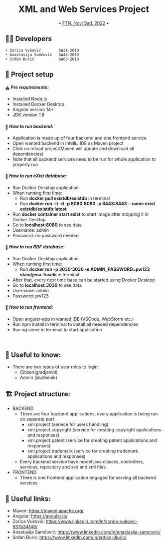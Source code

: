 <h1 align="center">
  XML and Web Services Project
  <br>
</h1>

<p align="center">
  • <a href="#-project-setup-and-commands">FTN, Novi Sad, 2022</a>
  •
</p>


## 👨‍💻 Developers
    • Zorica Vuković        SW21-2019
    • Anastasija Samčović   SW44-2019
    • Srđan Đurić           SW63-2019

## 🚀 Project setup

#### <span style="vertical-align: middle">:warning:</span> *Pre requirements:*

- Installed Node.js
- Installed Docker Desktop
- Angular version 14+
- JDK version 1.8

#### <span style="vertical-align: middle">:floppy_disk:</span> *How to run backend:*

- Application is made up of four backend and one frontend service
- Open wanted backend in IntelliJ IDE as Maven project
- Click on reload project(Maven will update and download all dependencies)
- Note that all backend services need to be run for whole application to properly run

#### <span style="vertical-align: middle">:floppy_disk:</span> *How to run eXist database:*

- Run Docker Desktop application
- When running first time:
    - Run <b>docker pull existdb/existdb</b> in terminal
    - Run <b>docker run -it -d -p 8080:8080 -p 8443:8443 --name exist existdb/existdb:latest</b>
- Run <b>docker container start exist</b> to start image after stopping it in Docker Desktop
- Go to <b>localhost:8080</b> to see data
- Username: admin
- Password: no password needed

#### <span style="vertical-align: middle">:floppy_disk:</span> *How to run RDF database:*

- Run Docker Desktop application
- When running first time:
    - Run <b>docker run -p 3030:3030 -e ADMIN_PASSWORD=pw123 stain/jena-fuseki</b> in terminal
- After that, every next time base can be started using Docker Desktop 
- Go to <b>localhost:3030</b> to see data
- Username: admin
- Password: pw123

#### <span style="vertical-align: middle">:floppy_disk:</span> *How to run frontend:*

- Open angular-app in wanted IDE (VSCode, WebStorm etc.)
- Run npm install in terminal to install all needed dependencies
- Run ng serve in terminal to start application

<br>

## 🤝 Useful to know:
- There are two types of user roles to login:
    - Citizen(gradjanini)
    - Admin (sluzbenik)

## 🏗️ Project structure:
- BACKEND
    - There are four backend applications, every application is being run on separate port
        - xml.project (service for users handling)
        - xml.project.copyright (service for creating copyright applications and responses)
        - xml.project.patent (service for creating patent applications and responses)
        - xml.project.trademark (service for creating trademark applications and responses)
    - Every backend service have model java classes, controllers, services, repository and xsd and xml files
- FRONTEND
    - There is one frontend application engaged for serving all backend services


## 📎 Useful links:

- Maven: https://maven.apache.org/
- Angular: https://angular.io/
- Zorica Vuković: https://www.linkedin.com/in/zorica-vukovic-937b34149/
- Anastasija Samčović: https://www.linkedin.com/in/anastasija-samcovic/
- Srđan Đurić: https://www.linkedin.com/in/srdjan-djuric/

